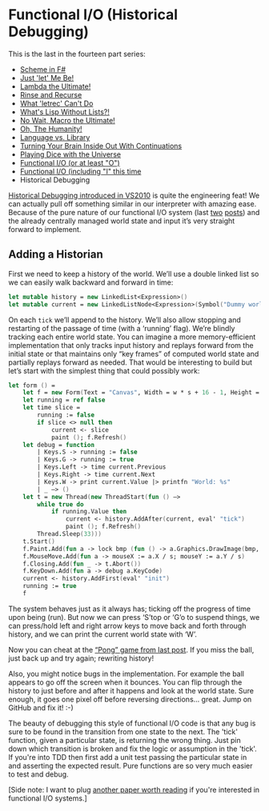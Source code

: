 # Functional I/O (Historical Debugging)

This is the last in the fourteen part series:

* [Scheme in F#](Docs/intro.md)
* [Just 'let' Me Be!](let.md)
* [Lambda the Ultimate!](lambda.md)
* [Rinse and Recurse](recurse.md)
* [What 'letrec' Can't Do](letstar.md)
* [What's Lisp Without Lists?!](lists.md)
* [No Wait, Macro the Ultimate!](macros.md)
* [Oh, The Humanity!](mutation.md)
* [Language vs. Library](library.md)
* [Turning Your Brain Inside Out With Continuations](continuations.md)
* [Playing Dice with the Universe](amb.md)
* [Functional I/O (or at least "O")](functional_o.md)
* [Functional I/O (including "I" this time](functional_i.md)
* Historical Debugging

[Historical Debugging introduced in VS2010](http://channel9.msdn.com/posts/VisualStudio/Historical-Debugger-and-Test-Impact-Analysis-in-Visual-Studio-Team-System-2010/) is quite the engineering feat! We can actually pull off something similar in our interpreter with amazing ease. Because of the pure nature of our functional I/O system (last [two](functional_o.md) [posts](functional_i.md)) and the already centrally managed world state and input it’s very straight forward to implement.

## Adding a Historian

First we need to keep a history of the world. We’ll use a double linked list so we can easily walk backward and forward in time:

``` fsharp
let mutable history = new LinkedList<Expression>() 
let mutable current = new LinkedListNode<Expression>(Symbol("Dummy world")) 
```

On each `tick` we’ll append to the history. We’ll also allow stopping and restarting of the passage of time (with a ‘running’ flag). We’re blindly tracking each entire world state. You can imagine a more memory-efficient implementation that only tracks input history and replays forward from the initial state or that maintains only “key frames” of computed world state and partially replays forward as needed. That would be interesting to build but let’s start with the simplest thing that could possibly work:

``` fsharp
let form () = 
    let f = new Form(Text = "Canvas", Width = w * s + 16 - 1, Height = h * s + 38 - 1, Visible = true) 
    let running = ref false 
    let time slice = 
        running := false 
        if slice <> null then 
            current <- slice 
            paint (); f.Refresh() 
    let debug = function 
        | Keys.S -> running := false 
        | Keys.G -> running := true 
        | Keys.Left -> time current.Previous 
        | Keys.Right -> time current.Next 
        | Keys.W -> print current.Value |> printfn "World: %s" 
        | _ –> () 
    let t = new Thread(new ThreadStart(fun () –> 
        while true do 
            if running.Value then 
                current <- history.AddAfter(current, eval' "tick") 
                paint (); f.Refresh() 
        Thread.Sleep(33))) 
    t.Start() 
    f.Paint.Add(fun a -> lock bmp (fun () -> a.Graphics.DrawImage(bmp, 0, 0))) 
    f.MouseMove.Add(fun a -> mouseX := a.X / s; mouseY := a.Y / s) 
    f.Closing.Add(fun _ -> t.Abort()) 
    f.KeyDown.Add(fun a -> debug a.KeyCode) 
    current <- history.AddFirst(eval' "init") 
    running := true 
    f
```

The system behaves just as it always has; ticking off the progress of time upon being (run). But now we can press ‘S’top or ‘G’o to suspend things, we can press/hold left and right arrow keys to move back and forth through history, and we can print the current world state with ‘W’.

Now you can cheat at the [“Pong” game from last post](functional_i.md). If you miss the ball, just back up and try again; rewriting history!

Also, you might notice bugs in the implementation. For example the ball appears to go off the screen when it bounces. You can flip through the history to just before and after it happens and look at the world state. Sure enough, it goes one pixel off before reversing directions… great. Jump on GitHub and fix it! :-)

The beauty of debugging this style of functional I/O code is that any bug is sure to be found in the transition from one state to the next. The 'tick' function, given a particular state, is returning the wrong thing. Just pin down which transition is broken and fix the logic or assumption in the 'tick'. If you're into TDD then first add a unit test passing the particular state in and asserting the expected result. Pure functions are so very much easier to test and debug.

[Side note: I want to plug [another paper worth reading](http://citeseerx.ist.psu.edu/viewdoc/download;jsessionid=3041C7F2E6F57CAE760DCAA30CFD96FC?doi=10.1.1.49.695&rep=rep1&type=pdf) if you're interested in functional I/O systems.]
